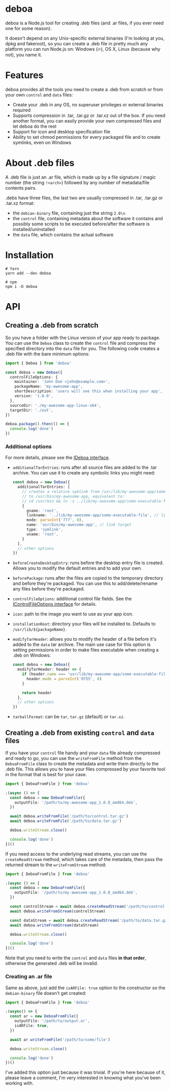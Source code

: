 deboa
===========

deboa is a Node.js tool for creating .deb files (and .ar files, if you ever need one for some reason).

It doesn't depend on any Unix-specific external binaries (I'm looking at you, dpkg and fakeroot), so you can create a
.deb file in pretty much any platform you can run Node.js on: Windows (🔥), OS X, Linux (because why not), you name it.


# Features

deboa provides all the tools you need to create a .deb from scratch or from your own `control` and `data` files:
- Create your .deb in any OS, no superuser privileges or external binaries required
- Supports compression in .tar, .tar.gz or .tar.xz out of the box. If you need another format, you can easily provide your own compressed files and let deboa do the rest
- Support for icon and desktop specification file
- Ability to set chmod permissions for every packaged file and to create symlinks, even on Windows


# About .deb files

A .deb file is just an .ar file, which is made up by a file signature / magic number (the string `!<arch>`) followed by
any number of metadata/file contents pairs.

.debs have three files, the last two are usually compressed in .tar, .tar.gz or .tar.xz format:

- the `debian-binary` file, containing just the string `2.0\n`
- the `control` file, containing metadata about the software it contains and possibly some scripts to be executed
  before/after the software is installed/uninstalled
- the `data` file, which contains the actual software


# Installation

```shell
# Yarn
yarn add --dev deboa

# npm
npm i -D deboa
```

# API

## Creating a .deb from scratch

So you have a folder with the Linux version of your app ready to package. You can use the `Deboa` class to create
the `control` file
and compress the specified directory into the `data` file for you. The following code creates a .deb file with the bare
minimum options:

```ts
import { Deboa } from 'deboa'

const deboa = new Deboa({
  controlFileOptions: {
    maintainer: 'John Doe <john@example.com>',
    packageName: 'my-awesome-app',
    shortDescription: 'users will see this when installing your app',
    version: '1.0.0',
  },
  sourceDir: './my-awesome-app-linux-x64',
  targetDir: './out',
})

deboa.package().then(() => {
  console.log('done')
})
```


### Additional options

For more details, please see the [IDeboa interface](https://github.com/erikian/deboa/blob/main/src/types/IDeboa.ts).

- `additionalTarEntries`: runs after all source files are added to the .tar archive. You can use it to create any symbolic links you might need:

  ```ts
  const deboa = new Deboa({
    additionalTarEntries: [
      // creates a relative symlink from /usr/lib/my-awesome-app/some-executable-file
      // to /usr/bin/my-awesome-app, equivalent to:
      // cd /usr/bin && ln -s ../lib/my-awesome-app/some-executable-file some-executable-file
      {
        gname: 'root',
        linkname: '../lib/my-awesome-app/some-executable-file', // link source
        mode: parseInt('777', 8),
        name: 'usr/bin/my-awesome-app', // link target
        type: 'symlink',
        uname: 'root',
      }
    ],
    // other options
  })
  ```
- `beforeCreateDesktopEntry`: runs before the desktop entry file is created. Allows you to modify the default entries and to add your own.
- `beforePackage`: runs after the files are copied to the temporary directory and before they're packaged. You can use this to add/delete/rename any files before they're packaged.
- `controlFileOptions`: additional control file fields. See the [IControlFileOptions interface](https://github.com/erikian/deboa/blob/main/src/types/IControlFileOptions.ts) for details.
- `icon`: path to the image you want to use as your app icon.
- `installationRoot`: directory your files will be installed to. Defaults to `/usr/lib/${packageName}`.
- `modifyTarHeader`: allows you to modify the header of a file before it's added to the `data` tar archive. The main use case
  for this option is setting permissions in order to make files executable when creating a .deb on Windows:

  ```ts
  const deboa = new Deboa({
    modifyTarHeader: header => {
      if (header.name === 'usr/lib/my-awesome-app/some-executable-file') {
        header.mode = parseInt('0755', 8)
      }

      return header
    },
    // other options
  })
  ```
- `tarballFormat`: can be `tar`, `tar.gz` (default) or `tar.xz`.

## Creating a .deb from existing `control` and `data` files

If you have your `control` file handy and your `data` file already compressed and ready to go, you can use
the `writeFromFile` method from the `DeboaFromFile` class to create the metadata and write them directly to the .deb
file. This allows you to have your files compressed by your favorite tool in the format that is best for your case.

```ts
import { DeboaFromFile } from 'deboa'

;(async () => {
  const deboa = new DeboaFromFile({
    outputFile: '/path/to/my-awesome-app_1.0.0_amd64.deb',
  })

  await deboa.writeFromFile('/path/to/control.tar.gz')
  await deboa.writeFromFile('/path/to/data.tar.gz')

  deboa.writeStream.close()

  console.log('done')
})()
```

If you need access to the underlying read streams, you can use the `createReadStream` method, which takes
care of the metadata, then pass the returned stream to the `writeFromStream` method:

```ts
import { DeboaFromFile } from 'deboa'

;(async () => {
  const deboa = new DeboaFromFile({
    outputFile: '/path/to/my-awesome-app_1.0.0_amd64.deb',
  })

  const controlStream = await deboa.createReadStream('/path/to/control.tar.gz')
  await deboa.writeFromStream(controlStream)

  const dataStream = await deboa.createReadStream('/path/to/data.tar.gz')
  await deboa.writeFromStream(dataStream)

  deboa.writeStream.close()

  console.log('done')
})()
```

Note that you need to write the `control` and `data` files **in that order**, otherwise the generated .deb will be
invalid.

### Creating an .ar file

Same as above, just add the `isARFile: true` option to the constructor so the `debian-binary` file doesn't get
created:

```ts
import { DeboaFromFile } from 'deboa'

;(async() => {
  const ar = new DeboaFromFile({
    outputFile: '/path/to/output.ar',
    isARFile: true,
  })

  await ar.writeFromFile('/path/to/some/file')

  deboa.writeStream.close()

  console.log('done')
})()
```

I've added this option just because it was trivial. If you're here because of it, please leave a comment, I'm very
interested in knowing what you've been working with.
